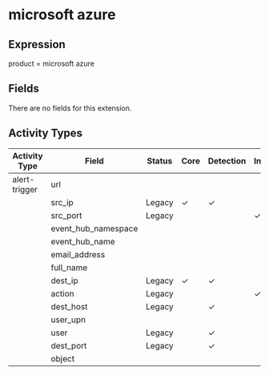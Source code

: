 microsoft azure
===============

Expression
----------

product = microsoft azure

Fields
------

There are no fields for this extension.

Activity Types
--------------

| Activity Type | Field               | Status | Core     | Detection | Informational |
| ------------- | ------------------- | ------ | -------- | --------- | ------------- |
| alert-trigger | url                 |        |          |           |               |
|               | src_ip              | Legacy | &#10003; | &#10003;  |               |
|               | src_port            | Legacy |          |           | &#10003;      |
|               | event_hub_namespace |        |          |           |               |
|               | event_hub_name      |        |          |           |               |
|               | email_address       |        |          |           |               |
|               | full_name           |        |          |           |               |
|               | dest_ip             | Legacy | &#10003; | &#10003;  |               |
|               | action              | Legacy |          |           | &#10003;      |
|               | dest_host           | Legacy |          | &#10003;  |               |
|               | user_upn            |        |          |           |               |
|               | user                | Legacy |          | &#10003;  |               |
|               | dest_port           | Legacy |          | &#10003;  |               |
|               | object              |        |          |           |               |

